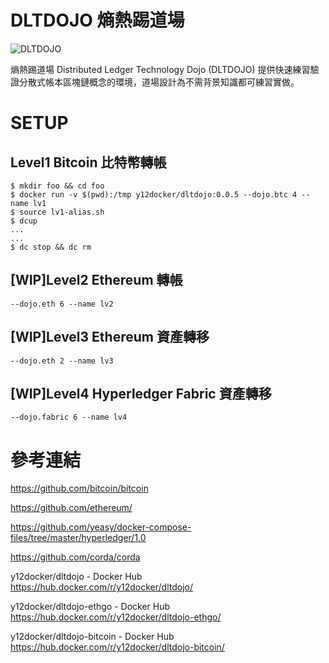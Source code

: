 # DLTDOJO 熵熱踢道場

![DLTDOJO](dltdojo.png "DLT DOJO")

熵熱踢道場 Distributed Ledger Technology Dojo (DLTDOJO) 提供快速練習驗證分散式帳本區塊鏈概念的環境，道場設計為不需背景知識都可練習實做。

# SETUP

## Level1 Bitcoin 比特幣轉帳

```
$ mkdir foo && cd foo
$ docker run -v $(pwd):/tmp y12docker/dltdojo:0.0.5 --dojo.btc 4 --name lv1
$ source lv1-alias.sh
$ dcup
...
...
$ dc stop && dc rm
```

## [WIP]Level2 Ethereum 轉帳

```
--dojo.eth 6 --name lv2
```

## [WIP]Level3 Ethereum 資產轉移

```
--dojo.eth 2 --name lv3
```

## [WIP]Level4 Hyperledger Fabric 資產轉移
```
--dojo.fabric 6 --name lv4
```

# 參考連結

https://github.com/bitcoin/bitcoin

https://github.com/ethereum/

https://github.com/yeasy/docker-compose-files/tree/master/hyperledger/1.0

https://github.com/corda/corda

y12docker/dltdojo - Docker Hub https://hub.docker.com/r/y12docker/dltdojo/

y12docker/dltdojo-ethgo - Docker Hub  https://hub.docker.com/r/y12docker/dltdojo-ethgo/

y12docker/dltdojo-bitcoin - Docker Hub  https://hub.docker.com/r/y12docker/dltdojo-bitcoin/

